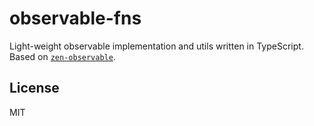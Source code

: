 # observable-fns

Light-weight observable implementation and utils written in TypeScript. Based on [`zen-observable`](https://github.com/zenparsing/zen-observable).

## License

MIT
